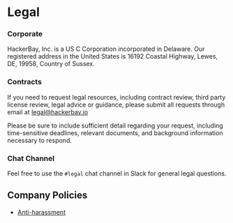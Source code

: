 # Legal

### Corporate

HackerBay, Inc. is a US C Corporation incorporated in Delaware. Our registered address in the United States is 16192 Coastal Highway, Lewes, DE, 19958, Country of Sussex.

### Contracts
If you need to request legal resources, including contract review, third party license review, legal advice or guidance, please submit all requests through email at legal@hackerbay.io

Please be sure to include sufficient detail regarding your request, including time-sensitive deadlines, relevant documents, and background information necessary to respond.

### Chat Channel
Feel free to use the `#legal` chat channel in Slack for general legal questions.

## Company Policies

* [Anti-harassment](/general/anti-harassment/README.md)

